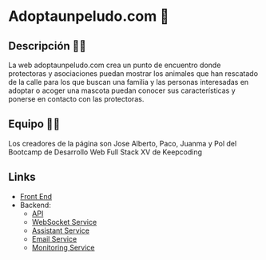 # Adoptaunpeludo.com 👋

## Descripción 👩‍💻 
 La web adoptaunpeludo.com crea un punto de encuentro donde protectoras y asociaciones puedan mostrar los animales que han rescatado de la calle para los que buscan una familia y las personas interesadas en adoptar o acoger una mascota puedan conocer sus características y ponerse en contacto con las protectoras.

## Equipo 🙋‍♀️
 Los creadores de la página son Jose Alberto, Paco, Juanma y Pol del Bootcamp de Desarrollo Web Full Stack XV de Keepcoding

## Links 
- [Front End](https://github.com/Adoptaunpeludo/frontend) 
- Backend:
  - [API](https://github.com/Adoptaunpeludo/backend)
  - [WebSocket Service](https://github.com/Adoptaunpeludo/websocket-service)
  - [Assistant Service](https://github.com/Adoptaunpeludo/chatbot-service)
  - [Email Service](https://github.com/Adoptaunpeludo/email-service)
  - [Monitoring Service](https://github.com/Adoptaunpeludo/noc-service)

